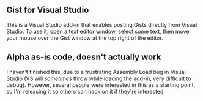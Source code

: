 ## Gist for Visual Studio

This is a Visual Studio add-in that enables posting Gists directly from Visual
Studio. To use it, open a text editor window, select some text, then move your
mouse over the Gist window at the top right of the editor.

## Alpha as-is code, doesn't actually work

I haven't finished this, due to a frustrating Assembly Load bug in Visual
Studio (VS will *sometimes* throw while loading the add-in, very difficult to
debug). However, several people were interested in this as a starting point,
so I'm releasing it so others can hack on it if they're interested.
